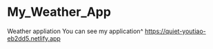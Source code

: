 # My_Weather_App
Weather appliation
You can see my application^
https://quiet-youtiao-eb2dd5.netlify.app
